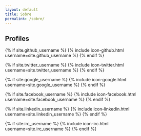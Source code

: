 ```yaml
---
layout: default
title: Sobre
permalink: /sobre/
---
```


## Profiles

{% if site.github_username %}
  {% include icon-github.html username=site.github_username %}
{% endif %}

{% if site.twitter_username %}
  {% include icon-twitter.html username=site.twitter_username %}
{% endif %}

{% if site.google_username %}
  {% include icon-google.html username=site.google_username %}
{% endif %}

{% if site.facebook_username %}
  {% include icon-facebook.html username=site.facebook_username %}
{% endif %}

{% if site.linkedin_username %}
  {% include icon-linkedin.html username=site.linkedin_username %}
{% endif %}

{% if site.irc_username %}
  {% include icon-irc.html username=site.irc_username %}
{% endif %}
